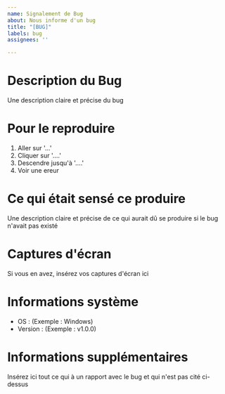```yaml
---
name: Signalement de Bug
about: Nous informe d'un bug
title: "[BUG]"
labels: bug
assignees: ''

---
```


# Description du Bug
Une description claire et précise du bug

# Pour le reproduire
1. Aller sur  '...'
2. Cliquer sur '....'
3. Descendre jusqu'à '....'
4. Voir une ereur

# Ce qui était sensé ce produire
Une description claire et précise de ce qui aurait dû se produire si le bug n'avait pas existé

# Captures d'écran
Si vous en avez, insérez vos captures d'écran ici

# Informations système
 - OS : (Exemple : Windows)
 - Version : (Exemple : v1.0.0)

# Informations supplémentaires
Insérez ici tout ce qui à un rapport avec le bug et qui n'est pas cité ci-dessus
